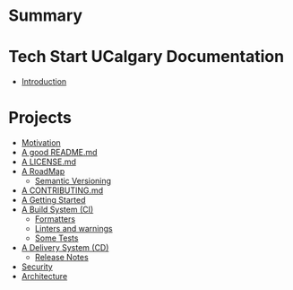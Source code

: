 # Summary

# Tech Start UCalgary Documentation

- [Introduction](./README.md)

# Projects

- [Motivation](./projects/motivation/README.md)
- [A good README.md](./projects/readme/README.md)
- [A LICENSE.md](./projects/license/README.md)
- [A RoadMap]()
  - [Semantic Versioning]()
- [A CONTRIBUTING.md]()
- [A Getting Started]()
- [A Build System (CI)]()
  - [Formatters]()
  - [Linters and warnings]()
  - [Some Tests]()
- [A Delivery System (CD)]()
  - [Release Notes]()
- [Security]()
- [Architecture]()
